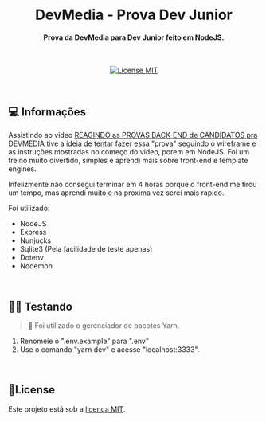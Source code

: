 <h1 align="center">
  <br>
  DevMedia - Prova Dev Junior
  <br>
</h1>

<h4 align="center">Prova da DevMedia para Dev Junior feito em NodeJS.</h4>
</br>
<p align="center">
  <a href="https://opensource.org/licenses/MIT">
    <img src="https://img.shields.io/badge/License-MIT-blue.svg" alt="License MIT">
  </a>
</p>
</br>


## 💻 Informações

Assistindo ao video [REAGINDO as PROVAS BACK-END de CANDIDATOS pra DEVMEDIA](https://www.youtube.com/watch?v=Fss8_UR8CPg) tive a ideia de tentar fazer essa "prova" seguindo o wireframe e as instruções mostradas no começo do video, porem em NodeJS. Foi um treino muito divertido, simples e aprendi mais sobre front-end e template engines.

Infelizmente não consegui terminar em 4 horas porque o front-end me tirou um tempo, mas aprendi muito e na proxima vez serei mais rapido.

Foi utilizado:

- NodeJS
- Express
- Nunjucks
- Sqlite3 (Pela facilidade de teste apenas)
- Dotenv
- Nodemon

</br>

## 👨‍🏫 Testando

> 🚩 Foi utilizado o gerenciador de pacotes Yarn.

1. Renomeie o ".env.example" para ".env"
2. Use o comando "yarn dev" e acesse "localhost:3333".

</br>

## 📝License
Este projeto está sob a [licença MIT](LICENSE).
